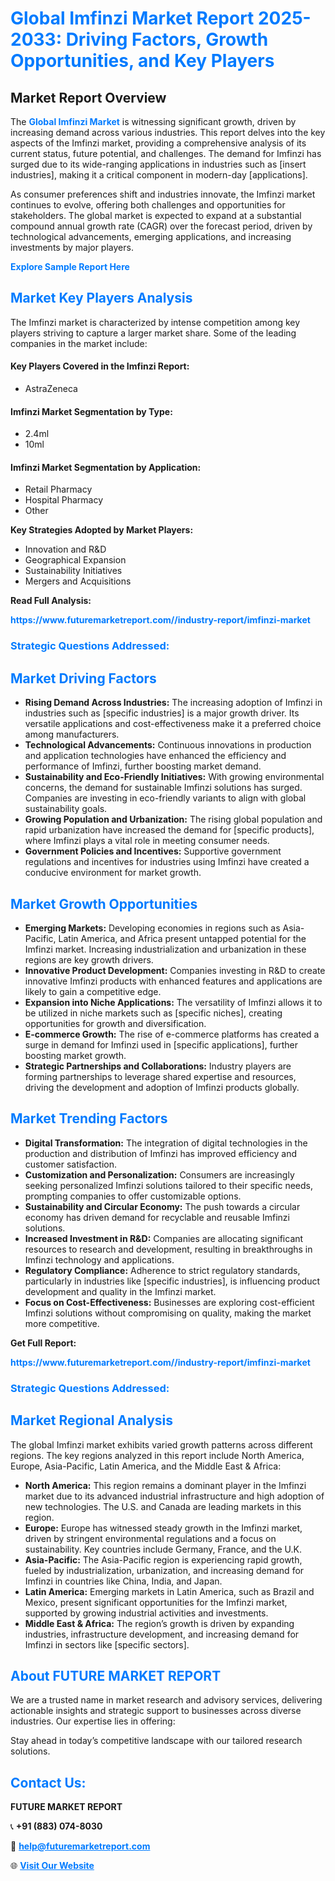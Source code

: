 <h1 style="color: #007BFF;">Global Imfinzi Market Report 2025-2033: Driving Factors, Growth Opportunities, and Key Players</h1>

<section id="overview">
<h2>Market Report Overview</h2>
<p>The <a href="https://www.futuremarketreport.com//industry-report/imfinzi-market" style="color: #007BFF; text-decoration: none;"><strong>Global Imfinzi Market</strong></a> is witnessing significant growth, driven by increasing demand across various industries. This report delves into the key aspects of the Imfinzi market, providing a comprehensive analysis of its current status, future potential, and challenges. The demand for Imfinzi has surged due to its wide-ranging applications in industries such as [insert industries], making it a critical component in modern-day [applications].</p>
<p>As consumer preferences shift and industries innovate, the Imfinzi market continues to evolve, offering both challenges and opportunities for stakeholders. The global market is expected to expand at a substantial compound annual growth rate (CAGR) over the forecast period, driven by technological advancements, emerging applications, and increasing investments by major players.</p>
</section>

<section id="overview">
<p><a href="https://www.futuremarketreport.com//request-sample/reportId=79552" style="color: #007BFF; text-decoration: none;"><strong>Explore Sample Report Here</strong></a></p>
</section>

<section id="key-players">
<h2 style="color: #007BFF;">Market Key Players Analysis</h2>
<p>The Imfinzi market is characterized by intense competition among key players striving to capture a larger market share. Some of the leading companies in the market include:</p>
<h4>Key Players Covered in the Imfinzi Report:</h4>
<ul><li>AstraZeneca</li></ul>
<h4>Imfinzi Market Segmentation by Type:</h4>
<ul><li>2.4ml</li><li>10ml</li></ul>

<h4>Imfinzi Market Segmentation by Application:</h4>
<ul><li>Retail Pharmacy</li><li>Hospital Pharmacy</li><li>Other</li></ul>
<p><strong>Key Strategies Adopted by Market Players:</strong></p>
<ul>
<li>Innovation and R&D</li>
<li>Geographical Expansion</li>
<li>Sustainability Initiatives</li>
<li>Mergers and Acquisitions</li>
</ul>
</section>

<section>
<p><strong>Read Full Analysis: </strong></p><a href="https://www.futuremarketreport.com//industry-report/imfinzi-market" style="color: #007BFF; text-decoration: none;"><strong>https://www.futuremarketreport.com//industry-report/imfinzi-market</strong></a>
<h3 style="color: #007BFF;">Strategic Questions Addressed:</h3>
</section>

<section id="driving-factors">
<h2 style="color: #007BFF;">Market Driving Factors</h2>
<ul>
<li><strong>Rising Demand Across Industries:</strong> The increasing adoption of Imfinzi in industries such as [specific industries] is a major growth driver. Its versatile applications and cost-effectiveness make it a preferred choice among manufacturers.</li>
<li><strong>Technological Advancements:</strong> Continuous innovations in production and application technologies have enhanced the efficiency and performance of Imfinzi, further boosting market demand.</li>
<li><strong>Sustainability and Eco-Friendly Initiatives:</strong> With growing environmental concerns, the demand for sustainable Imfinzi solutions has surged. Companies are investing in eco-friendly variants to align with global sustainability goals.</li>
<li><strong>Growing Population and Urbanization:</strong> The rising global population and rapid urbanization have increased the demand for [specific products], where Imfinzi plays a vital role in meeting consumer needs.</li>
<li><strong>Government Policies and Incentives:</strong> Supportive government regulations and incentives for industries using Imfinzi have created a conducive environment for market growth.</li>
</ul>
</section>

<section id="growth-opportunities">
<h2 style="color: #007BFF;">Market Growth Opportunities</h2>
<ul>
<li><strong>Emerging Markets:</strong> Developing economies in regions such as Asia-Pacific, Latin America, and Africa present untapped potential for the Imfinzi market. Increasing industrialization and urbanization in these regions are key growth drivers.</li>
<li><strong>Innovative Product Development:</strong> Companies investing in R&D to create innovative Imfinzi products with enhanced features and applications are likely to gain a competitive edge.</li>
<li><strong>Expansion into Niche Applications:</strong> The versatility of Imfinzi allows it to be utilized in niche markets such as [specific niches], creating opportunities for growth and diversification.</li>
<li><strong>E-commerce Growth:</strong> The rise of e-commerce platforms has created a surge in demand for Imfinzi used in [specific applications], further boosting market growth.</li>
<li><strong>Strategic Partnerships and Collaborations:</strong> Industry players are forming partnerships to leverage shared expertise and resources, driving the development and adoption of Imfinzi products globally.</li>
</ul>
</section>

<section id="trending-factors">
<h2 style="color: #007BFF;">Market Trending Factors</h2>
<ul>
<li><strong>Digital Transformation:</strong> The integration of digital technologies in the production and distribution of Imfinzi has improved efficiency and customer satisfaction.</li>
<li><strong>Customization and Personalization:</strong> Consumers are increasingly seeking personalized Imfinzi solutions tailored to their specific needs, prompting companies to offer customizable options.</li>
<li><strong>Sustainability and Circular Economy:</strong> The push towards a circular economy has driven demand for recyclable and reusable Imfinzi solutions.</li>
<li><strong>Increased Investment in R&D:</strong> Companies are allocating significant resources to research and development, resulting in breakthroughs in Imfinzi technology and applications.</li>
<li><strong>Regulatory Compliance:</strong> Adherence to strict regulatory standards, particularly in industries like [specific industries], is influencing product development and quality in the Imfinzi market.</li>
<li><strong>Focus on Cost-Effectiveness:</strong> Businesses are exploring cost-efficient Imfinzi solutions without compromising on quality, making the market more competitive.</li>
</ul>
</section>

<section>
<p><strong>Get Full Report: </strong></p><a href="https://www.futuremarketreport.com//industry-report/imfinzi-market" style="color: #007BFF; text-decoration: none;"><strong>https://www.futuremarketreport.com//industry-report/imfinzi-market</strong></a>
<h3 style="color: #007BFF;">Strategic Questions Addressed:</h3>
</section>


<section id="regional-analysis">
<h2 style="color: #007BFF;">Market Regional Analysis</h2>
<p>The global Imfinzi market exhibits varied growth patterns across different regions. The key regions analyzed in this report include North America, Europe, Asia-Pacific, Latin America, and the Middle East & Africa:</p>
<ul>
<li><strong>North America:</strong> This region remains a dominant player in the Imfinzi market due to its advanced industrial infrastructure and high adoption of new technologies. The U.S. and Canada are leading markets in this region.</li>
<li><strong>Europe:</strong> Europe has witnessed steady growth in the Imfinzi market, driven by stringent environmental regulations and a focus on sustainability. Key countries include Germany, France, and the U.K.</li>
<li><strong>Asia-Pacific:</strong> The Asia-Pacific region is experiencing rapid growth, fueled by industrialization, urbanization, and increasing demand for Imfinzi in countries like China, India, and Japan.</li>
<li><strong>Latin America:</strong> Emerging markets in Latin America, such as Brazil and Mexico, present significant opportunities for the Imfinzi market, supported by growing industrial activities and investments.</li>
<li><strong>Middle East & Africa:</strong> The region’s growth is driven by expanding industries, infrastructure development, and increasing demand for Imfinzi in sectors like [specific sectors].</li>
</ul>
</section>

<footer>
<h2 style="color: #007BFF;">About FUTURE MARKET REPORT</h2>
<p>We are a trusted name in market research and advisory services, delivering actionable insights and strategic support to businesses across diverse industries. Our expertise lies in offering:</p>

<p>Stay ahead in today’s competitive landscape with our tailored research solutions.</p>

<h2 style="color: #007BFF;">Contact Us:</h2>
<p><strong>FUTURE MARKET REPORT</strong></p>
<p>📞 <strong>+91 (883) 074-8030</strong></p>
<p>📧 <strong><a href="mailto:help@futuremarketreport.com" style="color: #007BFF;">help@futuremarketreport.com</a></strong></p>
<p>🌐 <strong><a href="https://www.futuremarketreport.com/" style="color: #007BFF;">Visit Our Website</a></strong></p>
</footer>